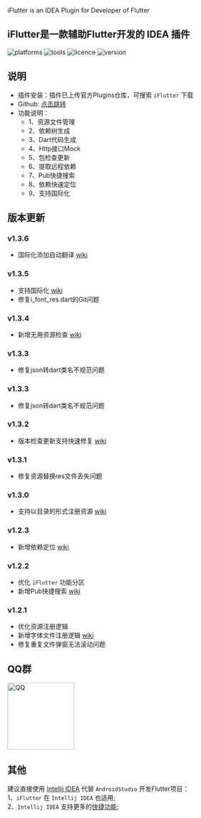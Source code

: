 <!-- Plugin description -->
iFlutter is an IDEA Plugin for Developer of Flutter
<!-- Plugin description end -->

## iFlutter是一款辅助Flutter开发的 IDEA 插件

![platforms](https://img.shields.io/badge/platforms-macos%20%7C%20windows%20%7C%20linux-blue) ![tools](https://img.shields.io/badge/idea-intellij_IDEA%20%7C%20AndroidStudio-blue) ![licence](https://img.shields.io/badge/licence-MIT-blue) ![version](https://img.shields.io/badge/version-v1.3.6-blue)

## 说明
- 插件安装：插件已上传官方Plugins仓库，可搜索 `iFlutter` 下载
- Github: [点击跳转](https://github.com/YangLang116/iFlutter)
- 功能说明：
  - 1、资源文件管理
  - 2、依赖树生成
  - 3、Dart代码生成
  - 4、Http接口Mock
  - 5、包检查更新
  - 6、提取远程依赖
  - 7、Pub快捷搜索
  - 8、依赖快速定位
  - 9、支持国际化

## 版本更新
### v1.3.6
- 国际化添加自动翻译 [wiki](https://iflutter.toolu.cn/content/chapter-9/part-1.html)

### v1.3.5
 - 支持国际化 [wiki](https://iflutter.toolu.cn/content/chapter-9/part-1.html)
 - 修复i_font_res.dart的Git问题

### v1.3.4
 - 新增无用资源检查 [wiki](https://iflutter.toolu.cn/content/chapter-1/part-7.html)

### v1.3.3
 - 修复json转dart类名不规范问题

### v1.3.3
  - 修复json转dart类名不规范问题

### v1.3.2
  - 版本检查更新支持快速修复 [wiki](https://iflutter.toolu.cn/content/chapter-5/part-1.html)

### v1.3.1
  - 修复资源替换res文件丢失问题

### v1.3.0
  - 支持以目录的形式注册资源 [wiki](https://iflutter.toolu.cn/content/chapter-1/part-2.html)

### v1.2.3
  - 新增依赖定位 [wiki](https://iflutter.toolu.cn/content/chapter-8/part-1.html)

### v1.2.2
  - 优化 `iFlutter` 功能分区
  - 新增Pub快捷搜索 [wiki](https://iflutter.toolu.cn/content/chapter-7/part-1.html)

### v1.2.1
  - 优化资源注册逻辑
  - 新增字体文件注册逻辑 [wiki](https://iflutter.toolu.cn/content/chapter-1/part-3.html)
  - 修复重复文件弹窗无法滚动问题

## QQ群

 <img src="https://iflutter.toolu.cn/configs/qq.jpg" width="150"  alt="QQ"/>

## 其他
建议直接使用 [Intellij IDEA](https://www.jetbrains.com/idea/) 代替 `AndroidStudio` 开发Flutter项目：  
1、`iFlutter` 在 `Intellij IDEA` 也适用;  
2、`Intellij IDEA` 支持更多的[快捷功能](https://medium.com/flutter-community/flutter-ide-shortcuts-for-faster-development-2ef45c51085b);
